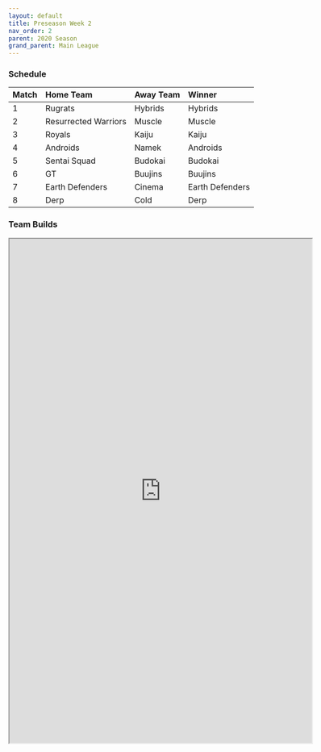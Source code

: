 ```yaml
---
layout: default
title: Preseason Week 2
nav_order: 2
parent: 2020 Season
grand_parent: Main League
---
```

### Schedule

|Match          |  Home Team            | Away Team        | Winner          |
| :-------------| :---------------------| :----------------| :---------------|
| 1             | Rugrats               | Hybrids          | Hybrids         |
| 2             | Resurrected Warriors  | Muscle           | Muscle          |
| 3             | Royals                | Kaiju            | Kaiju           |
| 4             | Androids              | Namek            | Androids        |
| 5             | Sentai Squad          | Budokai          | Budokai         |
| 6             | GT                    | Buujins          | Buujins         |
| 7             | Earth Defenders       | Cinema           | Earth Defenders | 
| 8             | Derp                  | Cold             | Derp            |


### Team Builds 

<iframe width=600 height=1000 scrolling="yes" src="https://docs.google.com/document/d/e/2PACX-1vS6HXkF-xQi1CYQN7m4fLSWOGGfw_KwnZ1Lua_MUo4nLBVVmyxug9jLPb7DLwqMCz3kGDXh0MlXrjl4/pub?embedded=true"></iframe>